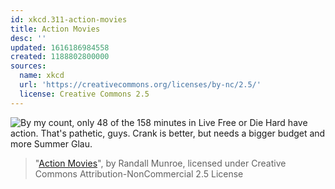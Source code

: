 ```yaml
---
id: xkcd.311-action-movies
title: Action Movies
desc: ''
updated: 1616186984558
created: 1188802800000
sources:
  name: xkcd
  url: 'https://creativecommons.org/licenses/by-nc/2.5/'
  license: Creative Commons 2.5
---
```

![By my count, only 48 of the 158 minutes in Live Free or Die Hard have action.  That's pathetic, guys.  Crank is better, but needs a bigger budget and more Summer Glau.](https://imgs.xkcd.com/comics/action_movies.png)
> "[Action Movies](https://xkcd.com/311/)", by Randall Munroe, licensed under Creative Commons Attribution-NonCommercial 2.5 License
